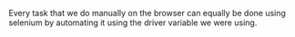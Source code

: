 Every task that we do manually on the browser can equally be done using selenium by automating it using the driver variable we were using.

